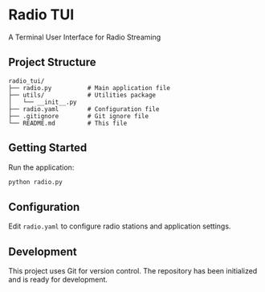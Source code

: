 # Radio TUI

A Terminal User Interface for Radio Streaming

## Project Structure

```
radio_tui/
├── radio.py          # Main application file
├── utils/            # Utilities package
│   └── __init__.py
├── radio.yaml        # Configuration file
├── .gitignore        # Git ignore file
└── README.md         # This file
```

## Getting Started

Run the application:
```bash
python radio.py
```

## Configuration

Edit `radio.yaml` to configure radio stations and application settings.

## Development

This project uses Git for version control. The repository has been initialized and is ready for development.
